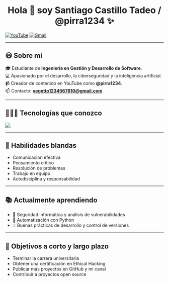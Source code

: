 <h1 align="center">Hola 👋 soy Santiago Castillo Tadeo / @pirra1234 ✨</h1> 

<p align="left">
  <a href="https://www.youtube.com/@pirra1234" target="_blank"><img src="https://img.shields.io/badge/YouTube-FF0000?style=for-the-badge&logo=youtube&logoColor=white" alt="YouTube" /></a>
  <a href="mailto:vegetto1234567810@gmail.com" target="_blank"><img src="https://img.shields.io/badge/Gmail-D14836?style=for-the-badge&logo=gmail&logoColor=white" alt="Gmail" /></a>
</p>

---

<h2>😃 Sobre mí</h2>

🎓 Estudiante de <strong>Ingeniería en Gestión y Desarrollo de Software</strong>.<br>
💻 Apasionado por el desarrollo, la ciberseguridad y la inteligencia artificial.<br>
📹 Creador de contenido en YouTube como <strong>@pirra1234</strong>.<br>
📫 Contacto: <strong>vegetto1234567810@gmail.com</strong><br>

---

<h2>👨🏻‍💻 Tecnologías que conozco</h2>

<p align="left">
  <a href="https://skillicons.dev">
    <img src="https://skillicons.dev/icons?i=py,html,css,github,linux,vscode,kali,pycharm&perline=10" />
  </a>
</p>

---

<h2>🧠 Habilidades blandas</h2>

- Comunicación efectiva  
- Pensamiento crítico  
- Resolución de problemas  
- Trabajo en equipo  
- Autodisciplina y responsabilidad  

---

<h2>📚 Actualmente aprendiendo</h2>

- 🔐 Seguridad informática y análisis de vulnerabilidades  
- 🤖 Automatización con Python  
- 💡 Buenas prácticas de desarrollo y control de versiones  

---

<h2>🎯 Objetivos a corto y largo plazo</h2>

- Terminar la carrera universitaria  
- Obtener una certificación en Ethical Hacking  
- Publicar más proyectos en GitHub y mi canal  
- Contribuir a proyectos open source  
